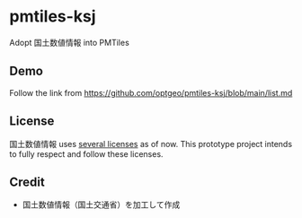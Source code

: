 # pmtiles-ksj
Adopt 国土数値情報 into PMTiles

## Demo
Follow the link from https://github.com/optgeo/pmtiles-ksj/blob/main/list.md

## License 
国土数値情報 uses [several licenses](https://nlftp.mlit.go.jp/ksj/other/agreement.html) as of now. This prototype project intends to fully respect and follow these licenses. 

## Credit
- 国土数値情報（国土交通省）を加工して作成

